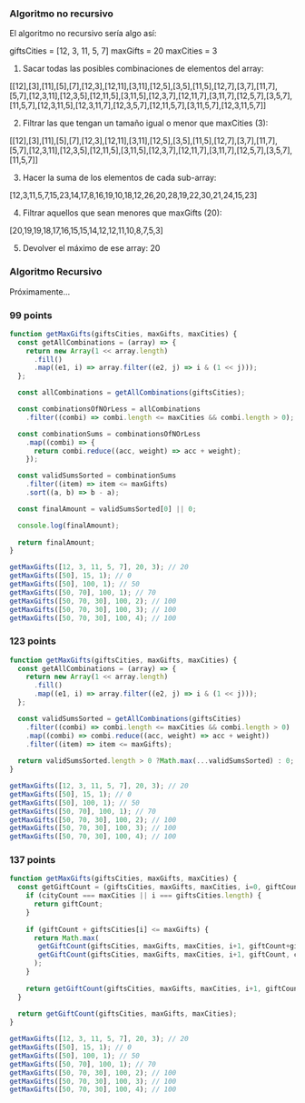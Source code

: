 ### Algoritmo no recursivo

El algoritmo no recursivo sería algo así:

giftsCities = [12, 3, 11, 5, 7]
maxGifts = 20
maxCities = 3

1) Sacar todas las posibles combinaciones de elementos del array:

[[12],[3],[11],[5],[7],[12,3],[12,11],[3,11],[12,5],[3,5],[11,5],[12,7],[3,7],[11,7],[5,7],[12,3,11],[12,3,5],[12,11,5],[3,11,5],[12,3,7],[12,11,7],[3,11,7],[12,5,7],[3,5,7],[11,5,7],[12,3,11,5],[12,3,11,7],[12,3,5,7],[12,11,5,7],[3,11,5,7],[12,3,11,5,7]]

2) Filtrar las que tengan un tamaño igual o menor que maxCities (3):

[[12],[3],[11],[5],[7],[12,3],[12,11],[3,11],[12,5],[3,5],[11,5],[12,7],[3,7],[11,7],[5,7],[12,3,11],[12,3,5],[12,11,5],[3,11,5],[12,3,7],[12,11,7],[3,11,7],[12,5,7],[3,5,7],[11,5,7]]

3) Hacer la suma de los elementos de cada sub-array:

[12,3,11,5,7,15,23,14,17,8,16,19,10,18,12,26,20,28,19,22,30,21,24,15,23]

4) Filtrar aquellos que sean menores que maxGifts (20):

[20,19,19,18,17,16,15,15,14,12,12,11,10,8,7,5,3]

5) Devolver el máximo de ese array: 20

### Algoritmo Recursivo

Próximamente...

### 99 points

```js
function getMaxGifts(giftsCities, maxGifts, maxCities) {
  const getAllCombinations = (array) => {
    return new Array(1 << array.length)
      .fill()
      .map((e1, i) => array.filter((e2, j) => i & (1 << j)));
  };

  const allCombinations = getAllCombinations(giftsCities);

  const combinationsOfNOrLess = allCombinations
    .filter((combi) => combi.length <= maxCities && combi.length > 0);

  const combinationSums = combinationsOfNOrLess
    .map((combi) => {
      return combi.reduce((acc, weight) => acc + weight);
    });

  const validSumsSorted = combinationSums
    .filter((item) => item <= maxGifts)
    .sort((a, b) => b - a);

  const finalAmount = validSumsSorted[0] || 0;

  console.log(finalAmount);
  
  return finalAmount;
}

getMaxGifts([12, 3, 11, 5, 7], 20, 3); // 20
getMaxGifts([50], 15, 1); // 0
getMaxGifts([50], 100, 1); // 50
getMaxGifts([50, 70], 100, 1); // 70
getMaxGifts([50, 70, 30], 100, 2); // 100
getMaxGifts([50, 70, 30], 100, 3); // 100
getMaxGifts([50, 70, 30], 100, 4); // 100
```

### 123 points

```js
function getMaxGifts(giftsCities, maxGifts, maxCities) {
  const getAllCombinations = (array) => {
    return new Array(1 << array.length)
      .fill()
      .map((e1, i) => array.filter((e2, j) => i & (1 << j)));
  };

  const validSumsSorted = getAllCombinations(giftsCities)
    .filter((combi) => combi.length <= maxCities && combi.length > 0)
    .map((combi) => combi.reduce((acc, weight) => acc + weight))
    .filter((item) => item <= maxGifts);
  
  return validSumsSorted.length > 0 ?Math.max(...validSumsSorted) : 0;
}

getMaxGifts([12, 3, 11, 5, 7], 20, 3); // 20
getMaxGifts([50], 15, 1); // 0
getMaxGifts([50], 100, 1); // 50
getMaxGifts([50, 70], 100, 1); // 70
getMaxGifts([50, 70, 30], 100, 2); // 100
getMaxGifts([50, 70, 30], 100, 3); // 100
getMaxGifts([50, 70, 30], 100, 4); // 100
```

### 137 points

```js
function getMaxGifts(giftsCities, maxGifts, maxCities) { 
  const getGiftCount = (giftsCities, maxGifts, maxCities, i=0, giftCount=0, cityCount=0) => {
    if (cityCount === maxCities || i === giftsCities.length) {
      return giftCount;
    }
  
    if (giftCount + giftsCities[i] <= maxGifts) {
      return Math.max(
       getGiftCount(giftsCities, maxGifts, maxCities, i+1, giftCount+giftsCities[i], cityCount+1), 
       getGiftCount(giftsCities, maxGifts, maxCities, i+1, giftCount, cityCount)
      );
    }
  
    return getGiftCount(giftsCities, maxGifts, maxCities, i+1, giftCount, cityCount);
  }
  
  return getGiftCount(giftsCities, maxGifts, maxCities);
}

getMaxGifts([12, 3, 11, 5, 7], 20, 3); // 20
getMaxGifts([50], 15, 1); // 0
getMaxGifts([50], 100, 1); // 50
getMaxGifts([50, 70], 100, 1); // 70
getMaxGifts([50, 70, 30], 100, 2); // 100
getMaxGifts([50, 70, 30], 100, 3); // 100
getMaxGifts([50, 70, 30], 100, 4); // 100
```
